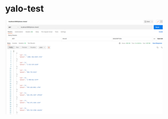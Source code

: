 # yalo-test

![alt text](https://github.com/AngelicaQuevedo/yalo-test/blob/main/images/EndPoint?raw=true)
